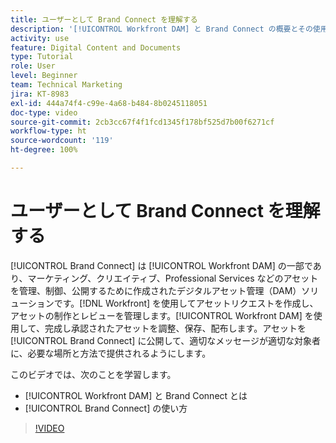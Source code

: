 ```yaml
---
title: ユーザーとして Brand Connect を理解する
description: '[!UICONTROL Workfront DAM] と Brand Connect の概要とその使用方法について説明します。'
activity: use
feature: Digital Content and Documents
type: Tutorial
role: User
level: Beginner
team: Technical Marketing
jira: KT-8983
exl-id: 444a74f4-c99e-4a68-b484-8b0245118051
doc-type: video
source-git-commit: 2cb3cc67f4f1fcd1345f178bf525d7b00f6271cf
workflow-type: ht
source-wordcount: '119'
ht-degree: 100%

---
```


# ユーザーとして Brand Connect を理解する

[!UICONTROL Brand Connect] は [!UICONTROL Workfront DAM] の一部であり、マーケティング、クリエイティブ、Professional Services などのアセットを管理、制御、公開するために作成されたデジタルアセット管理（DAM）ソリューションです。[!DNL Workfront] を使用してアセットリクエストを作成し、アセットの制作とレビューを管理します。[!UICONTROL Workfront DAM] を使用して、完成し承認されたアセットを調整、保存、配布します。アセットを [!UICONTROL Brand Connect] に公開して、適切なメッセージが適切な対象者に、必要な場所と方法で提供されるようにします。

このビデオでは、次のことを学習します。

* [!UICONTROL Workfront DAM] と Brand Connect とは
* [!UICONTROL Brand Connect] の使い方

>[!VIDEO](https://video.tv.adobe.com/v/335245/?quality=12&learn=on)
